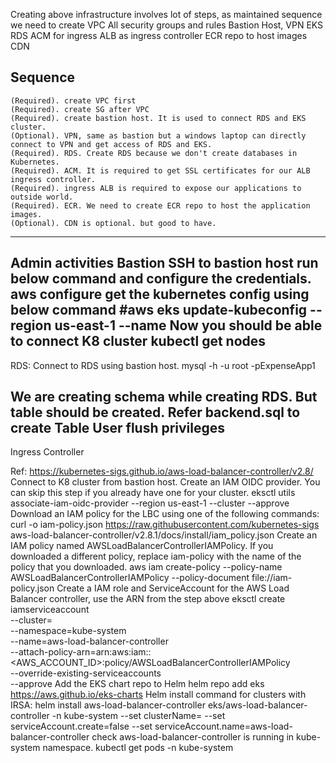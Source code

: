 Creating above infrastructure involves lot of steps, as maintained sequence we need to create
    VPC
    All security groups and rules
    Bastion Host, VPN
    EKS
    RDS
    ACM for ingress
    ALB as ingress controller
    ECR repo to host images
    CDN

Sequence
----------------------------------------------------------
    (Required). create VPC first
    (Required). create SG after VPC
    (Required). create bastion host. It is used to connect RDS and EKS cluster.
    (Optional). VPN, same as bastion but a windows laptop can directly connect to VPN and get access of RDS and EKS.
    (Required). RDS. Create RDS because we don't create databases in Kubernetes.
    (Required). ACM. It is required to get SSL certificates for our ALB ingress controller.
    (Required). ingress ALB is required to expose our applications to outside world.
    (Required). ECR. We need to create ECR repo to host the application images.
    (Optional). CDN is optional. but good to have.

----------------------------------------------------------
Admin activities
Bastion
SSH to bastion host
run below command and configure the credentials.
aws configure
get the kubernetes config using below command
#aws eks update-kubeconfig --region us-east-1 --name <YOUR-CLUSTER-NAME>
Now you should be able to connect K8 cluster
kubectl get nodes
----------------------------------------------------------
RDS:
Connect to RDS using bastion host.
mysql -h <DB-R53-ADRESS> -u root -pExpenseApp1

We are creating schema while creating RDS. But table should be created.
Refer backend.sql to create
Table
User
flush privileges
----------------------------------------------------------
Ingress Controller

Ref: https://kubernetes-sigs.github.io/aws-load-balancer-controller/v2.8/
Connect to K8 cluster from bastion host.
Create an IAM OIDC provider. You can skip this step if you already have one for your cluster.
eksctl utils associate-iam-oidc-provider --region us-east-1 --cluster <your-cluster-name> --approve
Download an IAM policy for the LBC using one of the following commands:
curl -o iam-policy.json https://raw.githubusercontent.com/kubernetes-sigs aws-load-balancer-controller/v2.8.1/docs/install/iam_policy.json
Create an IAM policy named AWSLoadBalancerControllerIAMPolicy. If you downloaded a different policy, replace iam-policy with the name of the policy that you downloaded.
aws iam create-policy --policy-name AWSLoadBalancerControllerIAMPolicy --policy-document file://iam-policy.json
Create a IAM role and ServiceAccount for the AWS Load Balancer controller, use the ARN from the step above
eksctl create iamserviceaccount \
--cluster=<cluster-name> \
--namespace=kube-system \
--name=aws-load-balancer-controller \
--attach-policy-arn=arn:aws:iam::<AWS_ACCOUNT_ID>:policy/AWSLoadBalancerControllerIAMPolicy \
--override-existing-serviceaccounts \
--approve
Add the EKS chart repo to Helm
helm repo add eks https://aws.github.io/eks-charts
Helm install command for clusters with IRSA:
helm install aws-load-balancer-controller eks/aws-load-balancer-controller -n kube-system --set clusterName=<cluster-name> --set serviceAccount.create=false --set serviceAccount.name=aws-load-balancer-controller
check aws-load-balancer-controller is running in kube-system namespace.
kubectl get pods -n kube-system